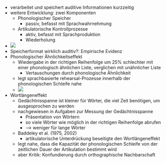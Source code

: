 - verarbeitet und speichert auditive Informationen kurzzeitig
- weitere Entwicklung: zwei Komponenten
    - Phonologischer Speicher
        - passiv, befasst mit Sprachwahrnehmung
    - Artikulatorische Kontrollprozesse
        - aktiv, befasst mit Sprachproduktion 
        - Wiederholung
- ![](https://firebasestorage.googleapis.com/v0/b/firescript-577a2.appspot.com/o/imgs%2Fapp%2Fssoenksen%2FUT54NYu4MC.png?alt=media&token=b76e0a4e-921c-47e2-ac0d-af26cdb7a391)
- Speicherformat wirklich auditiv?: Empirische Evidenz 
- Phonologischer Ähnlichkeitseffekt
    - Wiedergabe in der richtigen Reihenfolge um 25% schlechter mit einer phonologisch ähnlichen Liste, verglichen mit unähnlicher Liste
        - Vertauschungen durch phonologische Ähnlichkeit
    - legt sprachbasierte rehearsal-Prozesse innerhalb der phonologischen Schleife nahe
    - ![](https://firebasestorage.googleapis.com/v0/b/firescript-577a2.appspot.com/o/imgs%2Fapp%2Fssoenksen%2FxY30l--udC.png?alt=media&token=bdb31372-179a-4531-b387-4d7dc84bbdf8)
- Wortlängeneffekt
    - Gedächtnisspanne ist kleiner für Wörter, die viel Zeit benötigen, um ausgesprochen zu werden
    - nachgewiesen in Aufgaben zur Messung der Gedächtnisspanne 
        - Präsentation von Wörtern
        - so viele Wörter wie möglich in der richtigen Reihenfolge abrufen
        - --> weniger für lange Wörter 
    - Baddeley et al. (1975, 2002)
        - artikulatorische Unterdrückung beseitigte den Wortlängeneffekt
    - legt nahe, dass die Kapazität der phonologischen Schleife von der zeitlichen Dauer der Artikulation bestimmt wird
    - aber Kritik: Konfundierung durch orthographische Nachbarschaft
